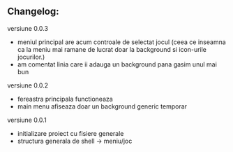 ## Changelog:

versiune 0.0.3
- meniul principal are acum controale de selectat jocul
(ceea ce inseamna ca la meniu mai ramane de lucrat doar la
background si icon-urile jocurilor.)
- am comentat linia care ii adauga un background pana
gasim unul mai bun

versiune 0.0.2
- fereastra principala functioneaza
- main menu afiseaza doar un background generic temporar

versiune 0.0.1
- initializare proiect cu fisiere generale
- structura generala de shell -> meniu/joc

